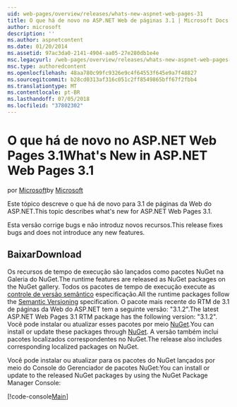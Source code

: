 ```yaml
---
uid: web-pages/overview/releases/whats-new-aspnet-web-pages-31
title: O que há de novo no ASP.NET Web de páginas 3.1 | Microsoft Docs
author: microsoft
description: ''
ms.author: aspnetcontent
ms.date: 01/20/2014
ms.assetid: 97ac3da0-2141-4904-aa05-27e280db1e4e
msc.legacyurl: /web-pages/overview/releases/whats-new-aspnet-web-pages-31
msc.type: authoredcontent
ms.openlocfilehash: 48aa780c99fc9326e9c4f64553f645e9a7f48827
ms.sourcegitcommit: b28cd0313af316c051c2ff8549865bff67f2fbb4
ms.translationtype: MT
ms.contentlocale: pt-BR
ms.lasthandoff: 07/05/2018
ms.locfileid: "37802302"
---
```

<a name="whats-new-in-aspnet-web-pages-31"></a><span data-ttu-id="ff13a-102">O que há de novo no ASP.NET Web Pages 3.1</span><span class="sxs-lookup"><span data-stu-id="ff13a-102">What's New in ASP.NET Web Pages 3.1</span></span>
====================
<span data-ttu-id="ff13a-103">por [Microsoft](https://github.com/microsoft)</span><span class="sxs-lookup"><span data-stu-id="ff13a-103">by [Microsoft](https://github.com/microsoft)</span></span>

<span data-ttu-id="ff13a-104">Este tópico descreve o que há de novo para 3.1 de páginas da Web do ASP.NET.</span><span class="sxs-lookup"><span data-stu-id="ff13a-104">This topic describes what's new for ASP.NET Web Pages 3.1.</span></span>

<span data-ttu-id="ff13a-105">Esta versão corrige bugs e não introduz novos recursos.</span><span class="sxs-lookup"><span data-stu-id="ff13a-105">This release fixes bugs and does not introduce any new features.</span></span>

<a id="download"></a>
## <a name="download"></a><span data-ttu-id="ff13a-106">Baixar</span><span class="sxs-lookup"><span data-stu-id="ff13a-106">Download</span></span>

<span data-ttu-id="ff13a-107">Os recursos de tempo de execução são lançados como pacotes NuGet na Galeria do NuGet.</span><span class="sxs-lookup"><span data-stu-id="ff13a-107">The runtime features are released as NuGet packages on the NuGet gallery.</span></span> <span data-ttu-id="ff13a-108">Todos os pacotes de tempo de execução execute as [controle de versão semântico](http://semver.org/) especificação.</span><span class="sxs-lookup"><span data-stu-id="ff13a-108">All the runtime packages follow the [Semantic Versioning](http://semver.org/) specification.</span></span> <span data-ttu-id="ff13a-109">O pacote mais recente do RTM de 3.1 de páginas da Web do ASP.NET tem a seguinte versão: "3.1.2".</span><span class="sxs-lookup"><span data-stu-id="ff13a-109">The latest ASP.NET Web Pages 3.1 RTM package has the following version: "3.1.2".</span></span> <span data-ttu-id="ff13a-110">Você pode instalar ou atualizar esses pacotes por meio [NuGet](http://www.nuget.org/packages/Microsoft.AspNet.WebPages/).</span><span class="sxs-lookup"><span data-stu-id="ff13a-110">You can install or update these packages through [NuGet](http://www.nuget.org/packages/Microsoft.AspNet.WebPages/).</span></span> <span data-ttu-id="ff13a-111">A versão também inclui pacotes localizados correspondentes no NuGet.</span><span class="sxs-lookup"><span data-stu-id="ff13a-111">The release also includes corresponding localized packages on NuGet.</span></span>

<span data-ttu-id="ff13a-112">Você pode instalar ou atualizar para os pacotes do NuGet lançados por meio do Console do Gerenciador de pacotes NuGet:</span><span class="sxs-lookup"><span data-stu-id="ff13a-112">You can install or update to the released NuGet packages by using the NuGet Package Manager Console:</span></span>

[!code-console[Main](whats-new-aspnet-web-pages-31/samples/sample1.cmd)]


